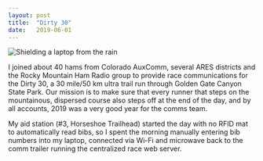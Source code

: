 ```yaml
---
layout: post
title:  "Dirty 30"
date:   2019-06-01
---
```

![Shielding a laptop from the rain](https://1.bp.blogspot.com/-aDcFNfTcZcs/XXQdNwNgbzI/AAAAAAABp2w/rOlHaLaLuCUTgByACtZ_z4wIcALb1EmlgCLcBGAs/s320/IMG_20190601_120214.jpg)

I joined about 40 hams from Colorado AuxComm, several ARES districts and the Rocky Mountain Ham
Radio group to provide race communications for the Dirty 30, a 30 mile/50 km ultra trail run through
Golden Gate Canyon State Park. Our mission is to make sure that every runner that steps on the
mountainous, dispersed course also steps off at the end of the day, and by all accounts, 2019 was a
very good year for the comms team.

My aid station (#3, Horseshoe Trailhead) started the day with no RFID mat to automatically read
bibs, so I spent the morning manually entering bib numbers into my laptop, connected via Wi-Fi and
microwave back to the comm trailer running the centralized race web server.
